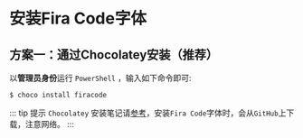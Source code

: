 # 安装Fira Code字体

## 方案一：通过Chocolatey安装（推荐）

以**管理员身份**运行 `PowerShell` ，输入如下命令即可:

```shell
$ choco install firacode
```

::: tip 提示
`Chocolatey` 安装笔记请[参考](Chocolatey/README.md)，安装`Fira Code`字体时，会从`GitHub`上下载，注意网络。
:::
